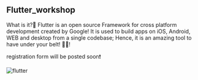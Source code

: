 ## Flutter_workshop

What is it?🤔
Flutter is an open source Framework for cross platform development created by Google! It is used to build apps on iOS, Android, WEB and desktop from a single codebase; Hence, it is an amazing tool to have under your belt! 📲💼!


registration form will be posted soon❗️


![flutter](https://user-images.githubusercontent.com/94116296/204356294-bced30ff-0f63-4c82-a434-5727e5519943.png)
